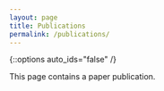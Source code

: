 ```yaml
---
layout: page
title: Publications
permalink: /publications/
---
```

{::options auto_ids="false" /}

This page contains a paper publication.

